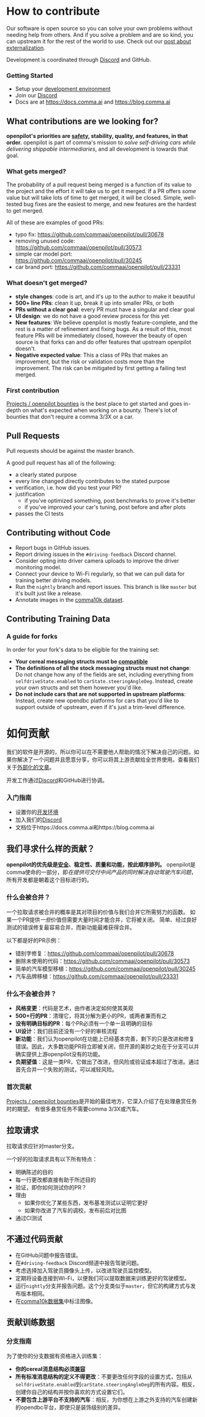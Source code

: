 # How to contribute

Our software is open source so you can solve your own problems without needing help from others. And if you solve a problem and are so kind, you can upstream it for the rest of the world to use. Check out our [post about externalization](https://blog.comma.ai/a-2020-theme-externalization/).

Development is coordinated through [Discord](https://discord.comma.ai) and GitHub.

### Getting Started

* Setup your [development environment](../tools/)
* Join our [Discord](https://discord.comma.ai)
* Docs are at https://docs.comma.ai and https://blog.comma.ai

## What contributions are we looking for?

**openpilot's priorities are [safety](SAFETY.md), stability, quality, and features, in that order.**
openpilot is part of comma's mission to *solve self-driving cars while delivering shippable intermediaries*, and all development is towards that goal.

### What gets merged?

The probability of a pull request being merged is a function of its value to the project and the effort it will take us to get it merged.
If a PR offers *some* value but will take lots of time to get merged, it will be closed.
Simple, well-tested bug fixes are the easiest to merge, and new features are the hardest to get merged.

All of these are examples of good PRs:
* typo fix: https://github.com/commaai/openpilot/pull/30678
* removing unused code: https://github.com/commaai/openpilot/pull/30573
* simple car model port: https://github.com/commaai/openpilot/pull/30245
* car brand port: https://github.com/commaai/openpilot/pull/23331

### What doesn't get merged?

* **style changes**: code is art, and it's up to the author to make it beautiful
* **500+ line PRs**: clean it up, break it up into smaller PRs, or both
* **PRs without a clear goal**: every PR must have a singular and clear goal
* **UI design**: we do not have a good review process for this yet
* **New features**: We believe openpilot is mostly feature-complete, and the rest is a matter of refinement and fixing bugs. As a result of this, most feature PRs will be immediately closed, however the beauty of open source is that forks can and do offer features that upstream openpilot doesn't.
* **Negative expected value**: This a class of PRs that makes an improvement, but the risk or validation costs more than the improvement. The risk can be mitigated by first getting a failing test merged.

### First contribution

[Projects / openpilot bounties](https://github.com/orgs/commaai/projects/26/views/1?pane=info) is the best place to get started and goes in-depth on what's expected when working on a bounty.
There's lot of bounties that don't require a comma 3/3X or a car.

## Pull Requests

Pull requests should be against the master branch.

A good pull request has all of the following:
* a clearly stated purpose
* every line changed directly contributes to the stated purpose
* verification, i.e. how did you test your PR?
* justification
  * if you've optimized something, post benchmarks to prove it's better
  * if you've improved your car's tuning, post before and after plots
* passes the CI tests

## Contributing without Code

* Report bugs in GitHub issues.
* Report driving issues in the `#driving-feedback` Discord channel.
* Consider opting into driver camera uploads to improve the driver monitoring model.
* Connect your device to Wi-Fi regularly, so that we can pull data for training better driving models.
* Run the `nightly` branch and report issues. This branch is like `master` but it's built just like a release.
* Annotate images in the [comma10k dataset](https://github.com/commaai/comma10k).

## Contributing Training Data

### A guide for forks

In order for your fork's data to be eligible for the training set:
* **Your cereal messaging structs must be [compatible](../cereal#custom-forks)**
* **The definitions of all the stock messaging structs must not change**: Do not change how any of the fields are set, including everything from `selfdriveState.enabled` to `carState.steeringAngleDeg`. Instead, create your own structs and set them however you'd like.
* **Do not include cars that are not supported in upstream platforms**: Instead, create new opendbc platforms for cars that you'd like to support outside of upstream, even if it's just a trim-level difference.

# 如何贡献

我们的软件是开源的，所以你可以在不需要他人帮助的情况下解决自己的问题。如果你解决了一个问题并且愿意分享，你可以将其上游贡献给全世界使用。查看我们关于[外部化的文章](https://blog.comma.ai/a-2020-theme-externalization/)。

开发工作通过[Discord](https://discord.comma.ai)和GitHub进行协调。

### 入门指南

* 设置你的[开发环境](../tools/)
* 加入我们的[Discord](https://discord.comma.ai)
* 文档位于https://docs.comma.ai和https://blog.comma.ai

## 我们寻求什么样的贡献？

**openpilot的优先级是[安全](SAFETY.md)、稳定性、质量和功能，按此顺序排列。**
openpilot是comma使命的一部分，即*在提供可交付中间产品的同时解决自动驾驶汽车问题*，所有开发都是朝着这个目标进行的。

### 什么会被合并？

一个拉取请求被合并的概率是其对项目的价值与我们合并它所需努力的函数。
如果一个PR提供*一些*价值但需要大量时间才能合并，它将被关闭。
简单、经过良好测试的错误修复最容易合并，而新功能最难获得合并。

以下都是好的PR示例：
* 错别字修复：https://github.com/commaai/openpilot/pull/30678
* 删除未使用的代码：https://github.com/commaai/openpilot/pull/30573
* 简单的汽车模型移植：https://github.com/commaai/openpilot/pull/30245
* 汽车品牌移植：https://github.com/commaai/openpilot/pull/23331

### 什么不会被合并？

* **风格变更**：代码是艺术，由作者决定如何使其美观
* **500+行的PR**：清理它，将其分解为更小的PR，或两者兼而有之
* **没有明确目标的PR**：每个PR必须有一个单一且明确的目标
* **UI设计**：我们目前还没有一个好的审核流程
* **新功能**：我们认为openpilot在功能上已经基本完善，剩下的只是改进和修复错误。因此，大多数功能PR将立即被关闭，但开源的美妙之处在于分支可以并确实提供上游openpilot没有的功能。
* **负期望值**：这是一类PR，它做出了改进，但风险或验证成本超过了改进。通过首先合并一个失败的测试，可以减轻风险。

### 首次贡献

[Projects / openpilot bounties](https://github.com/orgs/commaai/projects/26/views/1?pane=info)是开始的最佳地方，它深入介绍了在处理悬赏任务时的期望。
有很多悬赏任务不需要comma 3/3X或汽车。

## 拉取请求

拉取请求应针对master分支。

一个好的拉取请求具有以下所有特点：
* 明确陈述的目的
* 每一行更改都直接有助于所述目的
* 验证，即你如何测试你的PR？
* 理由
  * 如果你优化了某些东西，发布基准测试以证明它更好
  * 如果你改进了汽车的调校，发布前后对比图
* 通过CI测试

## 不通过代码贡献

* 在GitHub问题中报告错误。
* 在`#driving-feedback` Discord频道中报告驾驶问题。
* 考虑选择加入驾驶员摄像头上传，以改进驾驶员监控模型。
* 定期将设备连接到Wi-Fi，以便我们可以提取数据来训练更好的驾驶模型。
* 运行`nightly`分支并报告问题。这个分支类似于`master`，但它的构建方式与发布版本相同。
* 在[comma10k数据集](https://github.com/commaai/comma10k)中标注图像。

## 贡献训练数据

### 分支指南

为了使你的分支数据有资格进入训练集：
* **你的cereal消息结构必须[兼容](../cereal#custom-forks)**
* **所有标准消息结构的定义不得更改**：不要更改任何字段的设置方式，包括从`selfdriveState.enabled`到`carState.steeringAngleDeg`的所有内容。相反，创建你自己的结构并按你喜欢的方式设置它们。
* **不要包含上游平台不支持的汽车**：相反，为你想在上游之外支持的汽车创建新的opendbc平台，即使只是装饰级别的差异。
